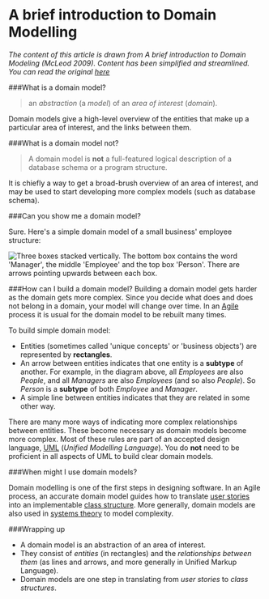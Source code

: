 # A brief introduction to Domain Modelling

*The content of this article is drawn from A brief introduction to Domain Modeling (McLeod 2009). Content has been simplified and streamlined. You can read the original [here](http://www.slideshare.net/grahammcleod/brief-introduction-to-domain-modeling)*

###What is a domain model?
>an *abstraction* (a *model*) of an *area of interest* (*domain*).

Domain models give a high-level overview of the entities that make up a particular area of interest, and the links between them.

###What is a domain model not?
>

>A domain model is **not** a full-featured logical description of a database schema or a program structure. 
>

It is chiefly a way to get a broad-brush overview of an area of interest, and may be used to start developing more complex models (such as database schema).

###Can you show me a domain model?

Sure. Here's a simple domain model of a small business' employee structure:

![Three boxes stacked vertically. The bottom box contains the word 'Manager', the middle 'Employee' and the top box 'Person'. There are arrows pointing upwards between each box.](https://dl.dropboxusercontent.com/s/ng3wgcnr9xvcbcw/Screenshot%202015-03-11%2014.38.05.png?dl=0)

###How can I build a domain model?
Building a domain model gets harder as the domain gets more complex. Since you decide what does and does not belong in a domain, your model will change over time. In an [Agile](http://agilemanifesto.org/principles.html) process it is usual for the domain model to be rebuilt many times.

To build simple domain model:

- Entities (sometimes called 'unique concepts' or 'business objects') are represented by **rectangles**.
- An arrow between entities indicates that one entity is a **subtype** of another. For example, in the diagram above, all *Employees* are also *People*, and all *Managers* are also *Employees* (and so also *People*). So *Person* is a **subtype** of both *Employee* and *Manager*.
- A simple line between entities indicates that they are related in some other way.

There are many more ways of indicating more complex relationships between entities. These become necessary as domain models become more complex. Most of these rules are part of an accepted design language, [UML](http://en.wikipedia.org/wiki/Unified_Modeling_Language) (*Unified Modelling Language*). You do **not** need to be proficient in all aspects of UML to build clear domain models.

###When might I use domain models?

Domain modelling is one of the first steps in designing software. In an Agile process, an accurate domain model guides how to translate [user stories](http://www.agilemodeling.com/artifacts/userStory.htm) into an implementable [class structure](http://blog.sjmog.co). More generally, domain models are also used in [systems theory](http://pespmc1.vub.ac.be/systheor.html) to model complexity.

###Wrapping up

- A domain model is an abstraction of an area of interest.
- They consist of *entities* (in rectangles) and the *relationships between them* (as lines and arrows, and more generally in Unified Markup Language).
- Domain models are one step in translating from *user stories* to *class structures*.

